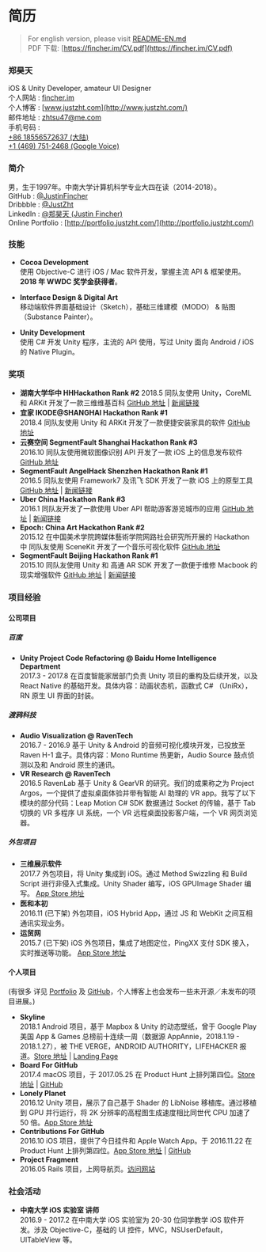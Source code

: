 # 简历

> For english version, please visit [README-EN.md](README-EN.md)  
> PDF 下载: [https://fincher.im/CV.pdf](https://fincher.im/CV.pdf)

### 郑昊天
iOS & Unity Developer, amateur UI Designer  
个人网站 : [fincher.im](https://fincher.im/)  
个人博客 : [www.justzht.com](http://www.justzht.com/)  
邮件地址 : [zhtsu47@me.com](mailto:zhtsu47@me.com)   
手机号码 :   
[+86 18556572637 (大陆)](tel:+86-185-5657-2637)  
[+1 (469) 751-2468 (Google Voice)](tel:+1-469-751-2468)  

### 简介
男，生于1997年。中南大学计算机科学专业大四在读（2014-2018）。  
GitHub : [@JustinFincher](https://github.com/JustinFincher)  
Dribbble : [@JustZht](https://dribbble.com/JustZht)  
LinkedIn : [@郑昊天 (Justin Fincher)](https://www.linkedin.com/in/昊天-郑-6ba0b0b2/)  
Online Portfolio : [http://portfolio.justzht.com/](http://portfolio.justzht.com/)  

### 技能  
- **Cocoa Development**  
使用 Objective-C 进行 iOS / Mac 软件开发，掌握主流 API & 框架使用。**2018 年 WWDC 奖学金获得者**。  

- **Interface Design & Digital Art**  
移动端软件界面基础设计（Sketch），基础三维建模（MODO） & 贴图（Substance Painter）。  

- **Unity Development**  
使用 C# 开发 Unity 程序，主流的 API 使用，写过 Unity 面向 Android / iOS 的 Native Plugin。  

### 奖项    
- **湖南大学华中 HHHackathon Rank #2**
2018.5 同队友使用 Unity，CoreML 和 ARKit 开发了一款三维维基百科 [GitHub 地址](https://github.com/JustinFincher/AReco) | [新闻链接](http://hn.people.com.cn/n2/2018/0528/c336521-31632822-3.html)  
- **宜家 IKODE@SHANGHAI Hackathon Rank #1**    
2018.4 同队友使用 Unity 和 ARKit 开发了一款便捷安装家具的软件 [GitHub 地址](https://github.com/hACKbUSTER/IKEA-Maker)    
- **云赛空间 SegmentFault Shanghai Hackathon Rank #3**    
2016.10 同队友使用微软图像识别 API 开发了一款 iOS 上的信息发布软件 [GitHub 地址](https://github.com/hACKbUSTER/ConnectPlusPlus)    
- **SegmentFault AngelHack Shenzhen Hackathon Rank #1**    
2016.5 同队友使用 Framework7 及讯飞 SDK 开发了一款 iOS 上的原型工具 [GitHub 地址](https://github.com/hACKbUSTER/ProjectDaVinci) | [新闻链接](https://segmentfault.com/a/1190000005656846)  
- **Uber China Hackathon  Rank #3**      
2016.1 同队友开发了一款使用 Uber API 帮助游客游览城市的应用 [GitHub 地址](https://github.com/hACKbUSTER/UberGuide-iOS) | [新闻链接](https://segmentfault.com/a/1190000004372053)    
- **Epoch: China Art Hackathon Rank #2**  
2015.12 在中国美术学院跨媒体藝術学院网路社会研究所开展的 Hackathon 中 同队友使用 SceneKit 开发了一个音乐可视化软件 [GitHub 地址](https://github.com/hACKbUSTER/Renaissance)    
- **SegmentFault Beijing Hackathon Rank #1**  
2015.10 同队友使用 Unity 和 高通 AR SDK 开发了一款便于维修 Macbook 的现实增强软件 [GitHub 地址](https://github.com/hACKbUSTER/FixPlusPlus) | [新闻链接](https://segmentfault.com/a/1190000003920404)  

### 项目经验
#### 公司项目  
##### 百度
- **Unity Project Code Refactoring @ Baidu Home Intelligence Department**  
2017.3 - 2017.8 在百度智能家居部门负责 Unity 项目的重构及后续开发，以及 React Native 的基础开发。具体内容：动画状态机，函数式 C# （UniRx），RN 原生 UI 界面的封装。

##### 渡鸦科技
- **Audio Visualization @ RavenTech**   
2016.7 - 2016.9 基于 Unity & Android 的音频可视化模块开发，已投放至 Raven H-1 盒子。具体内容：Mono Runtime 热更新，Audio Source 鼓点侦测以及和 Android 原生的通讯。
- **VR Research @ RavenTech**   
2016.5 RavenLab 基于 Unity & GearVR 的研究。我们的成果称之为 Project Argos，一个提供了虚拟桌面体验并带有智能 AI 助理的 VR app。我写了以下模块的部分代码：Leap Motion C# SDK 数据通过 Socket 的传输，基于 Tab 切换的 VR 多程序 UI 系统，一个 VR 远程桌面投影客户端，一个 VR 网页浏览器。  

##### 外包项目
- **三维展示软件**  
2017.7 外包项目，将 Unity 集成到 iOS。通过 Method Swizzling 和 Build Script 进行非侵入式集成。Unity Shader 编写，iOS GPUImage Shader 编写。 [App Store 地址](https://itunes.apple.com/cn/app/%E7%95%AA%E5%8D%B0/id1289058317?mt=8)
- **医和本初**   
2016.11  (已下架) 外包项目，iOS Hybrid App，通过 JS 和 WebKit 之间互相通讯实现业务。  
- **运贸网**   
2015.7  (已下架) iOS 外包项目，集成了地图定位，PingXX 支付 SDK 接入，实时推送等功能。 [App Store 地址](https://itunes.apple.com/us/app/e-yun-da/id1017101878?l=zh&ls=1&mt=8)  

#### 个人项目
(有很多 详见 [Portfolio](http://portfolio.justzht.com/) 及 [GitHub](https://github.com/JustinFincher)，个人博客上也会发布一些未开源／未发布的项目进展。)  

- **Skyline**   
2018.1 Android 项目，基于 Mapbox & Unity 的动态壁纸，曾于 Google Play 美国 App & Games 总榜前十连续一周（数据源 AppAnnie，2018.1.19 - 2018.1.27），被 THE VERGE，ANDROID AUTHORITY，LIFEHACKER 报道。[Store 地址](https://play.google.com/store/apps/details?id=com.JustZht.Skyline) | [Landing Page](https://justinfincher.github.io/ProjectSkylineLandingWebGL/)  
- **Board For GitHub**   
2017.4 macOS 项目，于 2017.05.25 在 Product Hunt 上排列第四位。[Store 地址](https://justinfincher.github.io/BoardForGitHub-Landing/) | [GitHub](https://github.com/JustinFincher/BoardForGitHub)
- **Lonely Planet**   
2016.12 Unity 项目，展示了自己基于 Shader 的 LibNoise 移植库。通过移植到 GPU 并行运行，将 2K 分辨率的高程图生成速度相比同世代 CPU 加速了 50 倍。[App Store 地址](https://itunes.apple.com/cn/app/lonely-planet-procedurally/id1177530091?mt=8)
- **Contributions For GitHub**   
2016.10 iOS 项目，提供了今日挂件和 Apple Watch App。于 2016.11.22 在 Product Hunt 上排列第四位。[App Store 地址](https://itunes.apple.com/us/app/contributions-for-github/id1153432612?mt=8) | [GitHub](https://github.com/JustinFincher/GitHubContributionsiOS)
- **Project Fragment**   
2016.05 Rails 项目，上网导航页。[访问网站](http://start.justzht.com/boarding/1)

### 社会活动
- **中南大学 iOS 实验室 讲师**   
2016.9 - 2017.2 在中南大学 iOS 实验室为 20-30 位同学教学 iOS 软件开发。涉及 Objective-C，基础的 UI 控件，MVC，NSUserDefault，UITableView 等。

